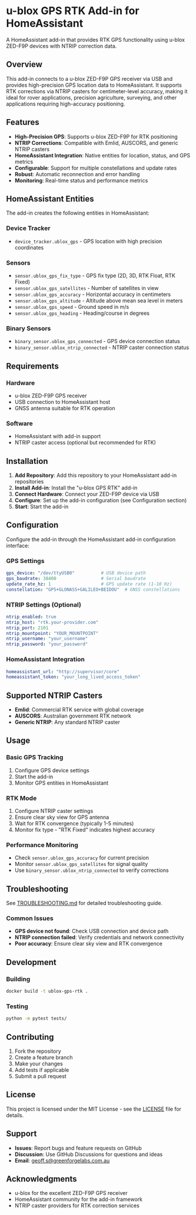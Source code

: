# u-blox GPS RTK Add-in for HomeAssistant

A HomeAssistant add-in that provides RTK GPS functionality using u-blox ZED-F9P devices with NTRIP correction data.

## Overview

This add-in connects to a u-blox ZED-F9P GPS receiver via USB and provides high-precision GPS location data to HomeAssistant. It supports RTK corrections via NTRIP casters for centimeter-level accuracy, making it ideal for rover applications, precision agriculture, surveying, and other applications requiring high-accuracy positioning.

## Features

- **High-Precision GPS**: Supports u-blox ZED-F9P for RTK positioning
- **NTRIP Corrections**: Compatible with Emlid, AUSCORS, and generic NTRIP casters
- **HomeAssistant Integration**: Native entities for location, status, and GPS metrics
- **Configurable**: Support for multiple constellations and update rates
- **Robust**: Automatic reconnection and error handling
- **Monitoring**: Real-time status and performance metrics

## HomeAssistant Entities

The add-in creates the following entities in HomeAssistant:

### Device Tracker
- `device_tracker.ublox_gps` - GPS location with high precision coordinates

### Sensors
- `sensor.ublox_gps_fix_type` - GPS fix type (2D, 3D, RTK Float, RTK Fixed)
- `sensor.ublox_gps_satellites` - Number of satellites in view
- `sensor.ublox_gps_accuracy` - Horizontal accuracy in centimeters
- `sensor.ublox_gps_altitude` - Altitude above mean sea level in meters
- `sensor.ublox_gps_speed` - Ground speed in m/s
- `sensor.ublox_gps_heading` - Heading/course in degrees

### Binary Sensors
- `binary_sensor.ublox_gps_connected` - GPS device connection status
- `binary_sensor.ublox_ntrip_connected` - NTRIP caster connection status

## Requirements

### Hardware
- u-blox ZED-F9P GPS receiver
- USB connection to HomeAssistant host
- GNSS antenna suitable for RTK operation

### Software
- HomeAssistant with add-in support
- NTRIP caster access (optional but recommended for RTK)

## Installation

1. **Add Repository**: Add this repository to your HomeAssistant add-in repositories
2. **Install Add-in**: Install the "u-blox GPS RTK" add-in
3. **Connect Hardware**: Connect your ZED-F9P device via USB
4. **Configure**: Set up the add-in configuration (see Configuration section)
5. **Start**: Start the add-in

## Configuration

Configure the add-in through the HomeAssistant add-in configuration interface:

### GPS Settings
```yaml
gps_device: "/dev/ttyUSB0"          # USB device path
gps_baudrate: 38400                 # Serial baudrate
update_rate_hz: 1                   # GPS update rate (1-10 Hz)
constellation: "GPS+GLONASS+GALILEO+BEIDOU"  # GNSS constellations
```

### NTRIP Settings (Optional)
```yaml
ntrip_enabled: true
ntrip_host: "rtk.your-provider.com"
ntrip_port: 2101
ntrip_mountpoint: "YOUR_MOUNTPOINT"
ntrip_username: "your_username"
ntrip_password: "your_password"
```

### HomeAssistant Integration
```yaml
homeassistant_url: "http://supervisor/core"
homeassistant_token: "your_long_lived_access_token"
```

## Supported NTRIP Casters

- **Emlid**: Commercial RTK service with global coverage
- **AUSCORS**: Australian government RTK network
- **Generic NTRIP**: Any standard NTRIP caster

## Usage

### Basic GPS Tracking
1. Configure GPS device settings
2. Start the add-in
3. Monitor GPS entities in HomeAssistant

### RTK Mode
1. Configure NTRIP caster settings
2. Ensure clear sky view for GPS antenna
3. Wait for RTK convergence (typically 1-5 minutes)
4. Monitor fix type - "RTK Fixed" indicates highest accuracy

### Performance Monitoring
- Check `sensor.ublox_gps_accuracy` for current precision
- Monitor `sensor.ublox_gps_satellites` for signal quality
- Use `binary_sensor.ublox_ntrip_connected` to verify corrections

## Troubleshooting

See [TROUBLESHOOTING.md](TROUBLESHOOTING.md) for detailed troubleshooting guide.

### Common Issues
- **GPS device not found**: Check USB connection and device path
- **NTRIP connection failed**: Verify credentials and network connectivity
- **Poor accuracy**: Ensure clear sky view and RTK convergence

## Development

### Building
```bash
docker build -t ublox-gps-rtk .
```

### Testing
```bash
python -m pytest tests/
```

## Contributing

1. Fork the repository
2. Create a feature branch
3. Make your changes
4. Add tests if applicable
5. Submit a pull request

## License

This project is licensed under the MIT License - see the [LICENSE](LICENSE) file for details.

## Support

- **Issues**: Report bugs and feature requests on GitHub
- **Discussion**: Use GitHub Discussions for questions and ideas
- **Email**: geoff.s@greenforgelabs.com.au

## Acknowledgments

- u-blox for the excellent ZED-F9P GPS receiver
- HomeAssistant community for the add-in framework
- NTRIP caster providers for RTK correction services
